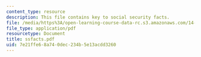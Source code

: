 ```yaml
---
content_type: resource
description: This file contains key to social security facts.
file: /media/https%3A/open-learning-course-data-rc.s3.amazonaws.com/14-472-public-economics-ii-spring-2004/7e21ffe68a740dec234b5e13acdd3260_ssfacts.pdf
file_type: application/pdf
resourcetype: Document
title: ssfacts.pdf
uid: 7e21ffe6-8a74-0dec-234b-5e13acdd3260
---
```

